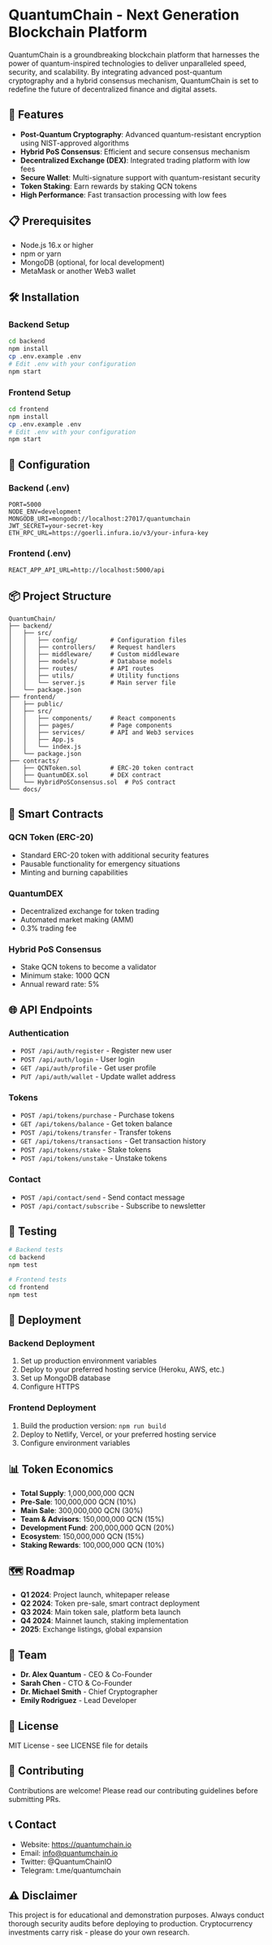 # QuantumChain - Next Generation Blockchain Platform

QuantumChain is a groundbreaking blockchain platform that harnesses the power of quantum-inspired technologies to deliver unparalleled speed, security, and scalability. By integrating advanced post-quantum cryptography and a hybrid consensus mechanism, QuantumChain is set to redefine the future of decentralized finance and digital assets.

## 🚀 Features

- **Post-Quantum Cryptography**: Advanced quantum-resistant encryption using NIST-approved algorithms
- **Hybrid PoS Consensus**: Efficient and secure consensus mechanism
- **Decentralized Exchange (DEX)**: Integrated trading platform with low fees
- **Secure Wallet**: Multi-signature support with quantum-resistant security
- **Token Staking**: Earn rewards by staking QCN tokens
- **High Performance**: Fast transaction processing with low fees

## 📋 Prerequisites

- Node.js 16.x or higher
- npm or yarn
- MongoDB (optional, for local development)
- MetaMask or another Web3 wallet

## 🛠️ Installation

### Backend Setup

```bash
cd backend
npm install
cp .env.example .env
# Edit .env with your configuration
npm start
```

### Frontend Setup

```bash
cd frontend
npm install
cp .env.example .env
# Edit .env with your configuration
npm start
```

## 🔧 Configuration

### Backend (.env)

```
PORT=5000
NODE_ENV=development
MONGODB_URI=mongodb://localhost:27017/quantumchain
JWT_SECRET=your-secret-key
ETH_RPC_URL=https://goerli.infura.io/v3/your-infura-key
```

### Frontend (.env)

```
REACT_APP_API_URL=http://localhost:5000/api
```

## 📦 Project Structure

```
QuantumChain/
├── backend/
│   ├── src/
│   │   ├── config/         # Configuration files
│   │   ├── controllers/    # Request handlers
│   │   ├── middleware/     # Custom middleware
│   │   ├── models/         # Database models
│   │   ├── routes/         # API routes
│   │   ├── utils/          # Utility functions
│   │   └── server.js       # Main server file
│   └── package.json
├── frontend/
│   ├── public/
│   ├── src/
│   │   ├── components/     # React components
│   │   ├── pages/          # Page components
│   │   ├── services/       # API and Web3 services
│   │   ├── App.js
│   │   └── index.js
│   └── package.json
├── contracts/
│   ├── QCNToken.sol        # ERC-20 token contract
│   ├── QuantumDEX.sol      # DEX contract
│   └── HybridPoSConsensus.sol  # PoS contract
└── docs/
```

## 🔐 Smart Contracts

### QCN Token (ERC-20)
- Standard ERC-20 token with additional security features
- Pausable functionality for emergency situations
- Minting and burning capabilities

### QuantumDEX
- Decentralized exchange for token trading
- Automated market making (AMM)
- 0.3% trading fee

### Hybrid PoS Consensus
- Stake QCN tokens to become a validator
- Minimum stake: 1000 QCN
- Annual reward rate: 5%

## 🌐 API Endpoints

### Authentication
- `POST /api/auth/register` - Register new user
- `POST /api/auth/login` - User login
- `GET /api/auth/profile` - Get user profile
- `PUT /api/auth/wallet` - Update wallet address

### Tokens
- `POST /api/tokens/purchase` - Purchase tokens
- `GET /api/tokens/balance` - Get token balance
- `POST /api/tokens/transfer` - Transfer tokens
- `GET /api/tokens/transactions` - Get transaction history
- `POST /api/tokens/stake` - Stake tokens
- `POST /api/tokens/unstake` - Unstake tokens

### Contact
- `POST /api/contact/send` - Send contact message
- `POST /api/contact/subscribe` - Subscribe to newsletter

## 🧪 Testing

```bash
# Backend tests
cd backend
npm test

# Frontend tests
cd frontend
npm test
```

## 🚀 Deployment

### Backend Deployment
1. Set up production environment variables
2. Deploy to your preferred hosting service (Heroku, AWS, etc.)
3. Set up MongoDB database
4. Configure HTTPS

### Frontend Deployment
1. Build the production version: `npm run build`
2. Deploy to Netlify, Vercel, or your preferred hosting service
3. Configure environment variables

## 📊 Token Economics

- **Total Supply**: 1,000,000,000 QCN
- **Pre-Sale**: 100,000,000 QCN (10%)
- **Main Sale**: 300,000,000 QCN (30%)
- **Team & Advisors**: 150,000,000 QCN (15%)
- **Development Fund**: 200,000,000 QCN (20%)
- **Ecosystem**: 150,000,000 QCN (15%)
- **Staking Rewards**: 100,000,000 QCN (10%)

## 🗺️ Roadmap

- **Q1 2024**: Project launch, whitepaper release
- **Q2 2024**: Token pre-sale, smart contract deployment
- **Q3 2024**: Main token sale, platform beta launch
- **Q4 2024**: Mainnet launch, staking implementation
- **2025**: Exchange listings, global expansion

## 👥 Team

- **Dr. Alex Quantum** - CEO & Co-Founder
- **Sarah Chen** - CTO & Co-Founder
- **Dr. Michael Smith** - Chief Cryptographer
- **Emily Rodriguez** - Lead Developer

## 📄 License

MIT License - see LICENSE file for details

## 🤝 Contributing

Contributions are welcome! Please read our contributing guidelines before submitting PRs.

## 📞 Contact

- Website: https://quantumchain.io
- Email: info@quantumchain.io
- Twitter: @QuantumChainIO
- Telegram: t.me/quantumchain

## ⚠️ Disclaimer

This project is for educational and demonstration purposes. Always conduct thorough security audits before deploying to production. Cryptocurrency investments carry risk - please do your own research.
